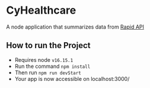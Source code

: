 # CyHealthcare
A node application that summarizes data from [Rapid API](https://rapidapi.com/api-sports/api/covid-193)
## How to run the Project
+ Requires node `v16.15.1`
+ Run the command `npm install`
+ Then run `npm run devStart`
+ Your app is now accessible on localhost:3000/ 
